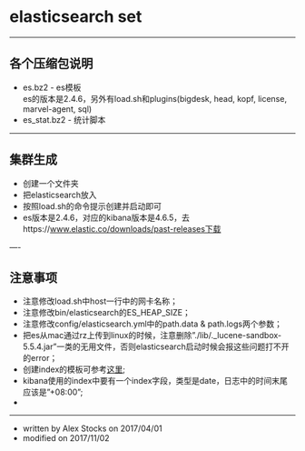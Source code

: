 # elasticsearch set #


---
## 各个压缩包说明
* es.bz2 - es模板  
  es的版本是2.4.6，另外有load.sh和plugins(bigdesk, head, kopf, license, marvel-agent, sql)
* es_stat.bz2 - 统计脚本

---
## 集群生成
* 创建一个文件夹
* 把elasticsearch放入
* 按照load.sh的命令提示创建并启动即可
* es版本是2.4.6，对应的kibana版本是4.6.5，去https://www.elastic.co/downloads/past-releases下载

—-
## 注意事项
* 注意修改load.sh中host一行中的网卡名称；
* 注意修改bin/elasticsearch的ES_HEAP_SIZE；
* 注意修改config/elasticsearch.yml中的path.data & path.logs两个参数；
* 把es从mac通过rz上传到linux的时候，注意删除”./lib/._lucene-sandbox-5.5.4.jar”一类的无用文件，否则elasticsearch启动时候会报这些问题打不开的error；
* 创建index的模板可参考[这里](https://github.com/alexstocks/python-practice/blob/master/mysql_redis_es_flume/es/es_test.sh);
* kibana使用的index中要有一个index字段，类型是date，日志中的时间末尾应该是”+08:00”;
* 

---
* written by Alex Stocks on 2017/04/01
* modified on 2017/11/02

